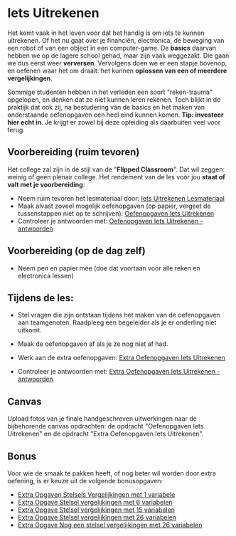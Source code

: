 # Iets Uitrekenen

Het komt vaak in het leven voor dat het handig is om iets te kunnen uitrekenen. Of het nu gaat over je financiën, electronica, de beweging van een robot of van een object in een computer-game. De **basics** daarvan hebben we op de lagere school gehad, maar zijn vaak weggezakt. Die gaan we dus eerst weer **verversen**. Vervolgens doen we er een stapje bovenop, en oefenen waar het om draait: het kunnen **oplossen van een of meerdere vergelijkingen**.

Sommige studenten hebben in het verleden een soort "reken-trauma" opgelopen, en denken dat ze niet kunnen leren rekenen. Toch blijkt in de praktijk dat ook zij, na bestudering van de basics en het maken van onderstaande oefenopgaven een heel eind kunnen komen. **Tip: investeer hier echt in**. Je krijgt er zowel bij deze opleiding als daarbuiten veel voor terug.

## Voorbereiding (ruim tevoren)

Het college zal zijn in de stijl van de "**Flipped Classroom**". Dat wil zeggen: weinig of geen plenair college. Het rendement van de les voor jou **staat of valt met je voorbereiding**:

- Neem ruim tevoren het lesmateriaal door:
  [Iets Uitrekenen Lesmateriaal](../hardware-interfacing/basis-elektronica/iets-uitrekenen/iets-uitrekenen.md)
- Maak alvast zoveel mogelijk oefenopgaven (op papier, vergeet de tussenstappen niet op te schrijven):
  [Oefenopgaven Iets Uitrekenen](../hardware-interfacing/basis-elektronica/iets-uitrekenen/oefenopgaven-iets-uitrekenen.md)
- Controleer je antwoorden met:
  [Oefenopgaven Iets Uitrekenen - antwoorden](../hardware-interfacing/basis-elektronica/iets-uitrekenen/oefenopgaven-iets-uitrekenen-antwoorden.md)

## Voorbereiding (op de dag zelf)

- Neem pen en papier mee (doe dat voortaan voor alle reken en electronica lessen)

## Tijdens de les:

- Stel vragen die zijn ontstaan tijdens het maken van de oefenopgaven aan teamgenoten. Raadpleeg een begeleider als je er onderling niet uitkomt.

- Maak de oefenopgaven af als je ze nog niet af had.

- Werk aan de extra oefenopgaven:
  [Extra Oefenopgaven Iets Uitrekenen](../hardware-interfacing/basis-elektronica/iets-uitrekenen/extra-oefenopgaven-iets-uitrekenen.md)

- Controleer je antwoorden met:
  [Extra Oefenopgaven Iets Uitrekenen - antwoorden](../hardware-interfacing/basis-elektronica/iets-uitrekenen/extra-oefenopgaven-iets-uitrekenen-antwoorden.md)

## Canvas

Upload fotos van je finale handgeschreven uitwerkingen naar de bijbehorende canvas opdrachten: de opdracht "Oefenopgaven Iets Uitrekenen" en de opdracht "Extra Oefenopgaven Iets Uitrekenen".

## Bonus
Voor wie de smaak te pakken heeft, of nog beter wil worden door extra oefening, is er keuze uit de volgende bonusopgaven:
- [Extra Opgaven Stelsels Vergelijkingen met 1 variabele](../hardware-interfacing/basis-elektronica/iets-uitrekenen/bonus/extra-opgaven-vergelijkingen-met-1-variabele-oplossen.md)
- [Extra Opgave Stelsel vergelijkingen met 6 variabelen](../hardware-interfacing/basis-elektronica/iets-uitrekenen/bonus/extra-opgave-stelsel-vergelijkingen-met-6-variabelen.md)
- [Extra Opgave Stelsel vergelijkingen met 15 variabelen](../hardware-interfacing/basis-elektronica/iets-uitrekenen/bonus/extra-opgave-stelsel-vergelijkingen-met-15-variabelen.md)
- [Extra Opgave Stelsel vergelijkingen met 26 variabelen](../hardware-interfacing/basis-elektronica/iets-uitrekenen/bonus/extra-opgave-stelsel-vergelijkingen-met-26-variabelen.md)
- [Extra Opgave Nog een stelsel vergelijkingen met 26 variabelen](../hardware-interfacing/basis-elektronica/iets-uitrekenen/bonus/extra-opgave-nog-een-stelsel-vergelijkingen-met-26-variabelen.md)
